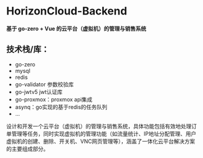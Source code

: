 # HorizonCloud-Backend

**基于 go-zero + Vue 的云平台（虚拟机）的管理与销售系统**

## 技术栈/库：

- go-zero
- mysql
- redis
- go-validator 参数校验库
- go-jwtv5 jwt认证库
- go-proxmox：proxmox api集成
- asynq：go实现的基于redis的任务队列
- ...



设计和开发一个云平台（虚拟机）的管理与销售系统，具体功能包括有效地处理订单管理等任务，同时实现虚拟机的管理功能（如流量统计、IP地址分配管理、用户虚拟机的创建、删除、开关机、VNC网页管理等），涵盖了一体化云平台解决方案的主要组成部分。
